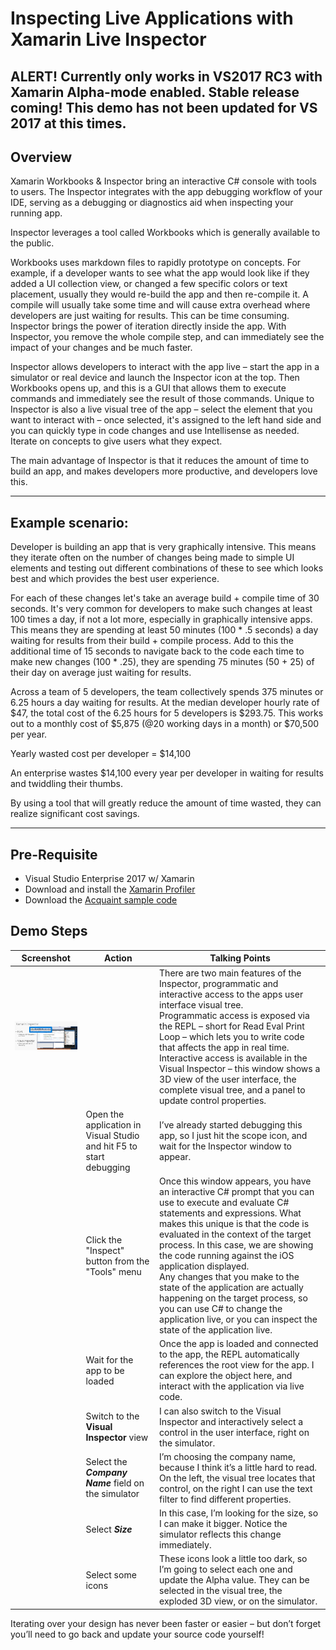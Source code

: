 # Inspecting Live Applications with Xamarin Live Inspector 

## **ALERT! Currently only works in VS2017 RC3 with Xamarin Alpha-mode enabled. Stable release coming!**  This demo has not been updated for VS 2017 at this times.

## Overview
Xamarin Workbooks & Inspector bring an interactive C# console with tools to users. The Inspector integrates with the app debugging workflow of your IDE, serving as a debugging or diagnostics aid when inspecting your running app.

Inspector leverages a tool called Workbooks which is generally available to the public.  

Workbooks uses markdown files to rapidly prototype on concepts. For example, if a developer wants to see what the app would look like if they added a UI collection view, or changed a few specific colors or text placement, usually they would re-build the app and then re-compile it. A compile will usually take some time and will cause extra overhead where developers are just waiting for results. This can be time consuming. Inspector brings the power of iteration directly inside the app. With Inspector, you remove the whole compile step, and can immediately see the impact of your changes and be much faster.   

Inspector allows developers to interact with the app live – start the app in a simulator or real device and launch the Inspector icon at the top. Then Workbooks opens up, and this is a GUI that allows them to execute commands and immediately see the result of those commands. Unique to Inspector is also a live visual tree of the app – select the element that you want to interact with – once selected, it's assigned to the left hand side and you can quickly type in code changes and use Intellisense as needed. Iterate on concepts to give users what they expect.  

The main advantage of Inspector is that it reduces the amount of time to build an app, and makes developers more productive, and developers love this.  

----
## Example scenario:  

Developer is building an app that is very graphically intensive. This means they iterate often on the number of changes being made to simple UI elements and testing out different combinations of these to see which looks best and which provides the best user experience. 

For each of these changes let's take an average build + compile time of 30 seconds. It's very common for developers to make such changes at least 100 times a day, if not a lot more, especially in graphically intensive apps. This means they are spending at least 50 minutes (100 * .5 seconds) a day waiting for results from their build + compile process. Add to this the additional time of 15 seconds to navigate back to the code each time to make new changes (100 * .25), they are spending 75 minutes (50 + 25) of their day on average just waiting for results.  

Across a team of 5 developers, the team collectively spends 375 minutes or 6.25 hours a day waiting for results. At the median developer hourly rate of $47, the total cost of the 6.25 hours for 5 developers is $293.75. This works out to a monthly cost of $5,875 (@20 working days in a month) or $70,500 per year.   

Yearly wasted cost per developer = $14,100 

An enterprise wastes $14,100 every year per developer in waiting for results and twiddling their thumbs.  

By using a tool that will greatly reduce the amount of time wasted, they can realize significant cost savings.  

-----
## Pre-Requisite
- Visual Studio Enterprise 2017 w/ Xamarin
- Download and install the [Xamarin Profiler](https://developer.xamarin.com/guides/cross-platform/profiler/)
- Download the [Acquaint sample code](https://github.com/xamarinhq/app-acquaint)

## Demo Steps
|Screenshot | Action| Talking Points
|------|---------------|--------------|
|<img src="images/xamarininspector.png" />||There are two main features of the Inspector, programmatic and interactive access to the apps user interface visual tree.<br>Programmatic access is exposed via the REPL – short for Read Eval Print Loop – which lets you to write code that affects the app in real time.<br>Interactive access is available in the Visual Inspector – this window shows a 3D view of the user interface, the complete visual tree, and a panel to update control properties.|
||Open the application in Visual Studio and hit F5 to start debugging|I’ve already started debugging this app, so I just hit the scope icon, and wait for the Inspector window to appear.|
||Click the "Inspect" button from the "Tools" menu|Once this window appears, you have an interactive C# prompt that you can use to execute and evaluate C# statements and expressions. What makes this unique is that the code is evaluated in the context of the target process. In this case, we are showing the code running against the iOS application displayed. <br> Any changes that you make to the state of the application are actually happening on the target process, so you can use C# to change the application live, or you can inspect the state of the application live.|
||Wait for the app to be loaded |Once the app is loaded and connected to the app, the REPL automatically references the root view for the app. I can explore the object here, and interact with the application via live code. 
||Switch to the **Visual Inspector** view|I can also switch to the Visual Inspector and interactively select a control in the user interface, right on the simulator. |
||Select the ***Company Name*** field on the simulator|I’m choosing the company name, because I think it’s a little hard to read. On the left, the visual tree locates that control, on the right I can use the text filter to find different properties. 
||Select ***Size***|In this case, I’m looking for the size, so I can make it bigger. Notice the simulator reflects this change immediately.
||Select some icons|These icons look a little too dark, so I’m going to select each one and update the Alpha value. They can be selected in the visual tree, the exploded 3D view, or on the simulator.

Iterating over your design has never been faster or easier – but don’t forget you’ll need to go back and update your source code yourself! 
